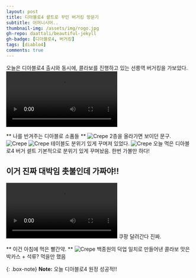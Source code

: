 ```yaml
---
layout: post
title: 디아블로4 셑트로 꾸민 버거킹 방문기
subtitle: 어머니시어..
thumbnail-img: /assets/img/rogo.jpg
gh-repo: daattali/beautiful-jekyll
gh-badge: [디아블로4, 버거킹]
tags: [diablo4]
comments: true
---
```


오늘은 디아블로4 출시와 동시에, 콜라보를 진행하고 있는 선릉역 버거킹을 가보았다.
<video autoplay src="/assets/img/road.mp4"></video>

** 나를 반겨주는 디아블로 소품들 **
![Crepe](/assets/img/rogo.jpg)
2층을 올라가면 보이던 문구.
![Crepe](/assets/img/table1.jpg)
![Crepe](/assets/img/table2.jpg)
테이블도 분위기 있게 꾸며져 있었다.
![Crepe](/assets/img/burger.jpg)
오늘 먹은 디아블로4 버거 셑트 
기본적으로 분위기 있게 꾸며놨음. 한번 가볼만 하다!

## 이거 진짜 대박임 촛불인데 가짜야!!
<video autoplay src="/assets/img/candle.mp4"></video>
쿠팡 달려간다 진짜.

** 이건 아침에 먹은 빨간약. **
![Crepe](/assets/img/redmedicin.jpg)
백종원의 덕업 일치로 만들어낸 콜라보 맛은 박카스 + 석류? 먹을만 했음


{: .box-note}
**Note:** 오늘 디아블로4 원정 성공적!!